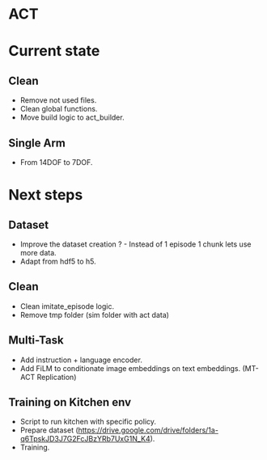 # ACT

# Current state

## Clean

- Remove not used files.
- Clean global functions.
- Move build logic to act_builder.

## Single Arm

- From 14DOF to 7DOF.

# Next steps

## Dataset

- Improve the dataset creation ? - Instead of 1 episode 1 chunk lets use more data.
- Adapt from hdf5 to h5.

## Clean

- Clean imitate_episode logic.
- Remove tmp folder (sim folder with act data)

## Multi-Task

- Add instruction + language encoder.
- Add FiLM to conditionate image embeddings on text embeddings.
(MT-ACT Replication)

## Training on Kitchen env

- Script to run kitchen with specific policy.
- Prepare dataset (<https://drive.google.com/drive/folders/1a-q6TpskJD3J7G2FcJBzYRb7UxG1N_K4>).
- Training.
